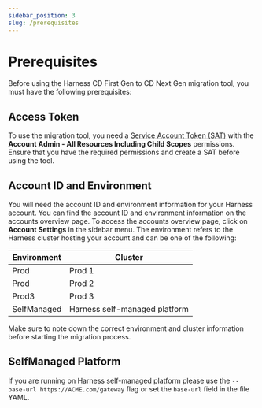 ```yaml
---
sidebar_position: 3
slug: /prerequisites
---
```


# Prerequisites

Before using the Harness CD First Gen to CD Next Gen migration tool, you must have the following prerequisites:

## Access Token

To use the migration tool, you need a [Service Account Token (SAT)](https://developer.harness.io/docs/platform/automation/api/add-and-manage-api-keys#create-service-account-api-keys-and-tokens) with the **Account Admin - All Resources Including Child Scopes** permissions. Ensure that you have the required permissions and create a SAT before using the tool.

## Account ID and Environment

You will need the account ID and environment information for your Harness account. You can find the account ID and environment information on the accounts overview page. To access the accounts overview page, click on **Account Settings** in the sidebar menu. The environment refers to the Harness cluster hosting your account and can be one of the following:

| Environment | Cluster                       |  
|-------------|-------------------------------|
| Prod        | Prod 1                        |  
| Prod        | Prod 2                        |
| Prod3       | Prod 3                        |
| SelfManaged | Harness self-managed platform | 

Make sure to note down the correct environment and cluster information before starting the migration process.

## SelfManaged Platform
If you are running on Harness self-managed platform please use the `--base-url https://ACME.com/gateway` flag or set the `base-url` field in the file YAML.

